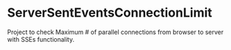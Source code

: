 # ServerSentEventsConnectionLimit
Project to check Maximum # of parallel connections from browser to server with SSEs functionality.
